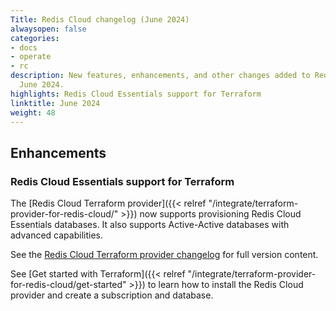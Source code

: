 ```yaml
---
Title: Redis Cloud changelog (June 2024)
alwaysopen: false
categories:
- docs
- operate
- rc
description: New features, enhancements, and other changes added to Redis Cloud during
  June 2024.
highlights: Redis Cloud Essentials support for Terraform
linktitle: June 2024
weight: 48
---
```


## Enhancements

### Redis Cloud Essentials support for Terraform

The [Redis Cloud Terraform provider]({{< relref "/integrate/terraform-provider-for-redis-cloud/" >}}) now supports provisioning Redis Cloud Essentials databases. It also supports Active-Active databases with advanced capabilities. 

See the [Redis Cloud Terraform provider changelog](https://github.com/RedisLabs/terraform-provider-rediscloud/blob/main/CHANGELOG.md) for full version content.

See [Get started with Terraform]({{< relref "/integrate/terraform-provider-for-redis-cloud/get-started" >}}) to learn how to install the Redis Cloud provider and create a subscription and database.